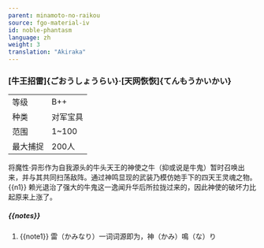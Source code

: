 ```yaml
---
parent: minamoto-no-raikou
source: fgo-material-iv
id: noble-phantasm
language: zh
weight: 3
translation: "Akiraka"
---
```


### [牛王招雷]{ごおうしょうらい}·[天网恢恢]{てんもうかいかい}

<table>
  <tr><td>等级</td><td>B++</td></tr>
  <tr><td>种类</td><td>对军宝具</td></tr>
  <tr><td>范围</td><td>1~100</td></tr>
  <tr><td>最大捕捉</td><td>200人</td></tr>
</table>

将魔性·异形作为自我源头的牛头天王的神使之牛（抑或说是牛鬼）暂时召唤出来，并与其共同扫荡敌阵。通过神鸣显现的武装乃模仿她手下的四天王灵魂之物。{{n1}}
赖光退治了强大的牛鬼这一逸闻升华后所拉拢过来的，因此神使的破坏力比起原来上涨了。

##### {{notes}}

1. {{note1}} 雷（かみなり）一词词源即为，神（かみ）鳴（な）り
